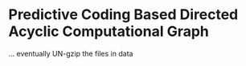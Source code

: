 # Predictive Coding Based Directed Acyclic Computational Graph
... eventually
UN-gzip the files in data
